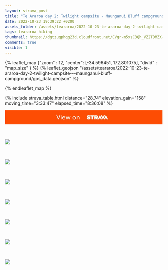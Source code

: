```yaml
---
layout: strava_post
title: "Te Araroa day 2: Twilight campsite - Maunganui Bluff campground"
date: 2022-10-23 19:39:22 +0200
assets_folder: /assets/teararoa/2022-10-23-te-araroa-day-2-twilight-campsite---maunganui-bluff-campground
tags: teararoa hiking
thumbnail: https://dgtzuqphqg23d.cloudfront.net/CVgr-m5xsC3Qh_VZ2TDMZX-PKzLarMqiGhQazRa-b8g-1024x768.jpg
comments: true
visible: 1
---
```



{% leaflet_map {"zoom" : 12,
                  "center": [-34.596451, 172.801075],
                 "divId" : "map_size" } %}
    {% leaflet_geojson "/assets/teararoa/2022-10-23-te-araroa-day-2-twilight-campsite---maunganui-bluff-campground/gps_data.geojson" %}

{% endleaflet_map %}





{% include strava_table.html distance="28.74" elevation_gain="158" moving_time="3:33:47" elapsed_time="8:36:08" %}

[![](/assets/strava.jpg)](https://www.strava.com/activities/8014787742)


<br />

![](https://dgtzuqphqg23d.cloudfront.net/CVgr-m5xsC3Qh_VZ2TDMZX-PKzLarMqiGhQazRa-b8g-1024x768.jpg)


<br />

![](https://dgtzuqphqg23d.cloudfront.net/iX_FtNqCEcsh-KjTWue4XXrMUjoLDuMa7jQI-THycrE-768x1024.jpg)


<br />

![](https://dgtzuqphqg23d.cloudfront.net/ITrapsUZzKwl_QPVafWWf8KWAxd-pAhSeNmjUcf5exc-1024x768.jpg)


<br />

![](https://dgtzuqphqg23d.cloudfront.net/Hf40HZ5D4OfILeFaf5G_F0ck4_YyxmQiLnmVKT8zaFQ-768x1024.jpg)


<br />

![](https://dgtzuqphqg23d.cloudfront.net/1YVct9RHR0On-DpU6zY1rMnZaOPKQzdc6edwEG_VO0A-1024x768.jpg)


<br />

![](https://dgtzuqphqg23d.cloudfront.net/fw--wunwAZlzHC-cfbIS-rO_Lkdt-azomnL17B3aiFE-768x1024.jpg)


<br />

![](https://dgtzuqphqg23d.cloudfront.net/3pnfTYvPNMz8oBa-on9LJnggclUlmLzObS3qwMiYGb0-1024x768.jpg)
